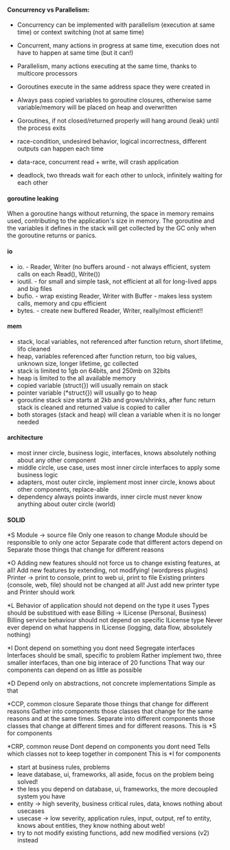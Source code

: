 #### Concurrency vs Parallelism: 
* Concurrency can be implemented with parallelism (execution at same time) or context switching (not at same time)
* Concurrent, many actions in progress at same time, execution does not have to happen at same time (but it can!)
* Parallelism, many actions executing at the same time, thanks to multicore processors
* Goroutines execute in the same address space they were created in
* Always pass copied variables to goroutine closures, otherwise same variable/memory will be placed on heap and overwritten
* Goroutines, if not closed/returned properly will hang around (leak) until the process exits

* race-condition, undesired behavior, logical incorrectness, different outputs can happen each time
* data-race, concurrent read + write, will crash application
* deadlock, two threads wait for each other to unlock, infinitely waiting for each other

#### goroutine leaking
When a goroutine hangs without returning, the space in memory
remains used, contributing to the application's size in memory. The
goroutine and the variables it defines in the stack will get collected by
the GC only when the goroutine returns or panics.

#### io
* io. - Reader, Writer (no buffers around - not always efficient, system calls on each Read(), Write())
* ioutil. - for small and simple task, not efficient at all for long-lived apps and big files
* bufio. - wrap existing Reader, Writer with Buffer - makes less system calls, memory and cpu efficient
* bytes. - create new buffered Reader, Writer, really/most efficient!!

#### mem
- stack, local variables, not referenced after function return, short lifetime, lifo cleaned
- heap, variables referenced after function return, too big values, unknown size, longer lifetime, gc collected
- stack is limited to 1gb on 64bits, and 250mb on 32bits
- heap is limited to the all available memory
- copied variable (struct{}) will usually remain on stack
- pointer variable (*struct{}) will usually go to heap
- goroutine stack size starts at 2kb and grows/shrinks, after func return stack is cleaned and returned value is copied to caller
- both storages (stack and heap) will clean a variable when it is no longer needed

#### architecture
* most inner circle, business logic, interfaces, knows absolutely nothing about any other component
* middle circle, use case, uses most inner circle interfaces to apply some business logic
* adapters, most outer circle, implement most inner circle, knows about other components, replace-able
* dependency always points inwards, inner circle must never know anything about outer circle (world)

#### SOLID
*S
Module -> source file
Only one reason to change
Module should be responsible to only one actor
Separate code that different actors depend on
Separate those things that change for different reasons

*O
Adding new features should not force us to change existing features, at all!
Add new features by extending, not modifying! (wordpress plugins)
Printer -> print to console, print to web ui, print to file
Existing printers (console, web, file) should not be changed at all!
Just add new printer type and Printer should work

*L
Behavior of application should not depend on the type it uses
Types should be substitued with ease
Billing -> ILicense (Personal, Business)
Billing service behaviour should not depend on specific ILicense type
Never ever depend on what happens in ILicense (logging, data flow, absolutely nothing)

*I
Dont depend on something you dont need
Segregate interfaces
Interfaces should be small, specific to problem
Rather implement two, three smaller interfaces, than one big interace of 20 functions
That way our components can depend on as little as possible

*D
Depend only on abstractions, not concrete implementations
Simple as that

*CCP, common closure
Separate those things that change for different reasons
Gather into components those classes that change for the same reasons and at the same times.
Separate into different components those classes that change at different times and for different
reasons.
This is *S for components

*CRP, common reuse
Dont depend on components you dont need
Tells which classes not to keep together in component
This is *I for components

- start at business rules, problems
- leave database, ui, frameworks, all aside, focus on the problem being solved!
- the less you depend on database, ui, frameworks, the more decoupled system you have
- entity -> high severity, business critical rules, data, knows nothing about usecases
- usecase -> low severity, application rules, input, output, ref to entity, knows about entities, they know nothing about web!
- try to not modify existing functions, add new modified versions (v2) instead